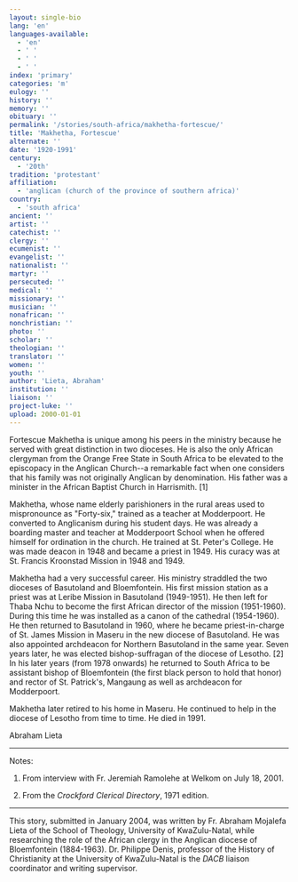 ```yaml
---
layout: single-bio
lang: 'en'
languages-available:
  - 'en'
  - ' '
  - ' '
  - ' '
index: 'primary'
categories: 'm'
eulogy: ''
history: ''
memory: ''
obituary: ''
permalink: '/stories/south-africa/makhetha-fortescue/'
title: 'Makhetha, Fortescue'
alternate: ''
date: '1920-1991'
century:
  - '20th'
tradition: 'protestant'
affiliation:
  - 'anglican (church of the province of southern africa)'
country:
  - 'south africa'
ancient: ''
artist: ''
catechist: ''
clergy: ''
ecumenist: ''
evangelist: ''
nationalist: ''
martyr: ''
persecuted: ''
medical: ''
missionary: ''
musician: ''
nonafrican: ''
nonchristian: ''
photo: ''
scholar: ''
theologian: ''
translator: ''
women: ''
youth: ''
author: 'Lieta, Abraham'
institution: ''
liaison: ''
project-luke: ''
upload: 2000-01-01
---
```



Fortescue Makhetha is unique among his peers in the ministry because he served with great distinction in two dioceses. He is also the only African clergyman from the Orange Free State in South Africa to be elevated to the episcopacy in the Anglican Church--a remarkable fact when one considers that his family was not originally Anglican by denomination. His father was a minister in the African Baptist Church in Harrismith. [1]

Makhetha, whose name elderly parishioners in the rural areas used to mispronounce as "Forty-six," trained as a teacher at Modderpoort. He converted to Anglicanism during his student days. He was already a boarding master and teacher at Modderpoort School when he offered himself for ordination in the church. He trained at St. Peter's College. He was made deacon in 1948 and became a priest in 1949. His curacy was at St. Francis Kroonstad Mission in 1948 and 1949.

Makhetha had a very successful career. His ministry straddled the two dioceses of Basutoland and Bloemfontein. His first mission station as a priest was at Leribe Mission in Basutoland (1949-1951). He then left for Thaba Nchu to become the first African director of  the mission (1951-1960). During this time he was installed as a canon of the cathedral (1954-1960). He then returned to Basutoland in 1960, where he became priest-in-charge of St. James Mission in Maseru in the new diocese of Basutoland. He was also appointed archdeacon for Northern Basutoland in the same year. Seven years later, he was elected bishop-suffragan of the diocese of Lesotho. [2] In his later years (from 1978 onwards) he returned to South Africa to be assistant bishop of Bloemfontein (the first black person to hold that honor) and rector of St. Patrick's, Mangaung as well as archdeacon for Modderpoort.

Makhetha later retired to his home in Maseru. He continued to help in the diocese of Lesotho from time to time. He died in 1991.

Abraham Lieta

---

Notes:

1. From interview with Fr. Jeremiah Ramolehe at Welkom on July 18, 2001.

2. From the *Crockford Clerical Directory*, 1971 edition.

---

This story, submitted in January 2004, was written by Fr. Abraham Mojalefa Lieta of the
School of Theology, University of KwaZulu-Natal, while researching the role of the African clergy in the Anglican diocese of Bloemfontein (1884-1963). Dr. Philippe Denis, professor of the History of Christianity at the University of KwaZulu-Natal is the *DACB* liaison coordinator and writing supervisor.